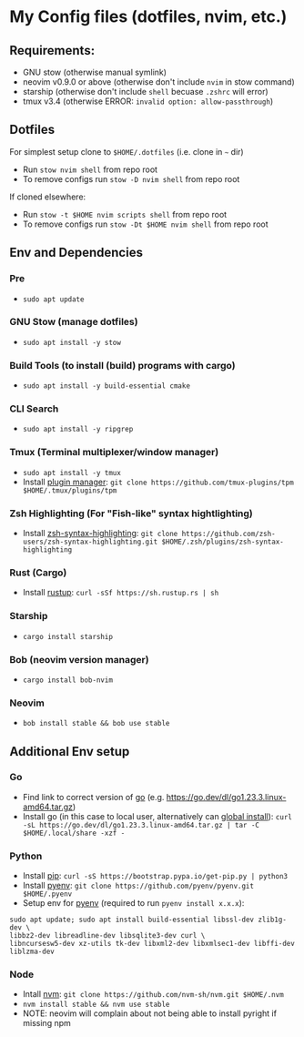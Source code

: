 # My Config files (dotfiles, nvim, etc.)

## Requirements:
- GNU stow (otherwise manual symlink)
- neovim v0.9.0 or above (otherwise don't include `nvim` in stow command)
- starship (otherwise don't include `shell` becuase `.zshrc` will error)
- tmux v3.4 (otherwise ERROR: `invalid option: allow-passthrough`)

## Dotfiles
For simplest setup clone to `$HOME/.dotfiles` (i.e. clone in `~` dir)
- Run `stow nvim shell` from repo root
- To remove configs run `stow -D nvim shell` from repo root

If cloned elsewhere:
- Run `stow -t $HOME nvim scripts shell` from repo root
- To remove configs run `stow -Dt $HOME nvim shell` from repo root

## Env and Dependencies
### Pre
- `sudo apt update`

### GNU Stow (manage dotfiles)
- `sudo apt install -y stow`

### Build Tools (to install (build) programs with cargo)
- `sudo apt install -y build-essential cmake`

### CLI Search
- `sudo apt install -y ripgrep`

### Tmux (Terminal multiplexer/window manager)
- `sudo apt install -y tmux`
- Install [plugin manager](https://github.com/tmux-plugins/tpm):
`git clone https://github.com/tmux-plugins/tpm $HOME/.tmux/plugins/tpm`

### Zsh Highlighting (For "Fish-like" syntax hightlighting)
- Install [zsh-syntax-highlighting](https://github.com/zsh-users/zsh-syntax-highlighting):
`git clone https://github.com/zsh-users/zsh-syntax-highlighting.git $HOME/.zsh/plugins/zsh-syntax-highlighting`

### Rust (Cargo)
- Install [rustup](https://www.rust-lang.org/tools/install):
`curl -sSf https://sh.rustup.rs | sh`

### Starship
- `cargo install starship`

### Bob (neovim version manager)
- `cargo install bob-nvim`

### Neovim
- `bob install stable && bob use stable`

## Additional Env setup
### Go
- Find link to correct version of [go](https://go.dev/dl/) (e.g. https://go.dev/dl/go1.23.3.linux-amd64.tar.gz)
- Install go (in this case to local user, alternatively can [global install](https://go.dev/doc/install)):
`curl -sL https://go.dev/dl/go1.23.3.linux-amd64.tar.gz | tar -C $HOME/.local/share -xzf -`

### Python
- Install [pip](https://pip.pypa.io/en/stable/installation/#get-pip-py):
`curl -sS https://bootstrap.pypa.io/get-pip.py | python3`
- Install [pyenv](https://github.com/pyenv/pyenv):
`git clone https://github.com/pyenv/pyenv.git $HOME/.pyenv`
- Setup env for [pyenv](https://github.com/pyenv/pyenv/wiki#suggested-build-environment)
(required to run `pyenv install x.x.x`):
```
sudo apt update; sudo apt install build-essential libssl-dev zlib1g-dev \
libbz2-dev libreadline-dev libsqlite3-dev curl \
libncursesw5-dev xz-utils tk-dev libxml2-dev libxmlsec1-dev libffi-dev liblzma-dev
```

### Node
- Intall [nvm](https://github.com/nvm-sh/nvm):
`git clone https://github.com/nvm-sh/nvm.git $HOME/.nvm`
- `nvm install stable && nvm use stable`
- NOTE: neovim will complain about not being able to install pyright if missing npm
